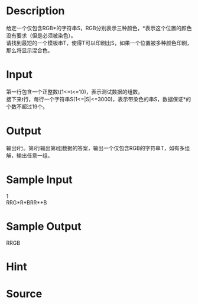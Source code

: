
# Description

<div class="content"><p>给定一个仅包含RGB*的字符串S，RGB分别表示三种颜色，*表示这个位置的颜色没有要求（但是必须被染色）。<br/>
请找到最短的一个模板串T，使得T可以印刷出S，如果一个位置被多种颜色印刷，那么将显示混合色。</p></div>

# Input

<div class="content"><p>第一行包含一个正整数t(1&lt;=t&lt;=10)，表示测试数据的组数。<br/>
接下来t行，每行一个字符串S(1&lt;=|S|&lt;=3000)，表示带染色的串S，数据保证*的个数不超过19个。</p></div>

# Output

<div class="content"><p>输出t行。第i行输出第i组数据的答案，输出一个仅包含RGB的字符串T，如有多组解，输出任意一组。</p></div>

# Sample Input

<div class="content"><span class="sampledata">1<br/>
RRG*R*BRR**B</span></div>

# Sample Output

<div class="content"><span class="sampledata">RRGB</span></div>

# Hint

<div class="content"><p></p></div>

# Source

<div class="content"><p><a href="problemset.php?search="></a></p></div>

